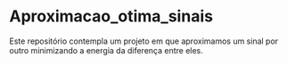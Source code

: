 # Aproximacao_otima_sinais
Este repositório contempla um projeto em que aproximamos um sinal por outro minimizando a energia da diferença entre eles.
